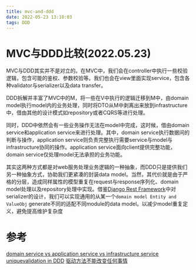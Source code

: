 ```yaml
---
title: mvc-and-ddd
date: 2022-05-23 13:10:03
tags: DDD
---
```



# MVC与DDD比较(2022.05.23)
MVC与DDD其实并不是对立的。在MVC中，我们会在controller中执行一些校验逻辑，包含可能的鉴权、参数校验等。我们也会在view里面实现service，包含各种validator与serializer以及data transfer。

DDD拆解并丰富了MVC中的M，将一些在V中执行的逻辑迁移到M中，由domain model执行model内的业务处理，同时将DTO从M中剥离出来放到infrastructure中，借由其他的设计模式如repository或者CQRS等进行处理。

同时，DDD中依然会有一些业务操作无法在model中完成，这时候，借由domain service和application service来进行处理。其中，domain service执行数据间的判断与操作，application service则负责完整执行需要service与model与infrastructure协同的操作。application service面向client提供完整功能，domain service仅处理model无法承担的业务功能。

其实这两种方式都是对web服务处理业务逻辑的一种抽象，而DDD只是提供我们另一种抽象方式，协助我们更紧凑的封装data model。当然，其代价就是由于严格的分层，造成同样属性的模型重复在request与response序列化、domain model处理以及repository处理中实现。借鉴[Django Rest Framework](https://www.django-rest-framework.org/)中对serializer的设计，我们可以实现通用的从某一个`domain model Entity and ValueObj` generate不同的适配不同module的data model。以减少model重复定义，避免提高维护复杂度

# 参考
[domain service vs application service vs infrastructure service](https://stackoverflow.com/a/2279729)
[uniquevalidation in DDD](https://stackoverflow.com/a/16847409)
[驱动方法不能改变任何事情](https://www.infoq.cn/article/star-driven-approaches)